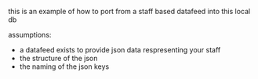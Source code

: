 this is an example of how to port from a staff based datafeed into this local db

assumptions:
  - a datafeed exists to provide json data respresenting your staff
  - the structure of the json
  - the naming of the json keys
